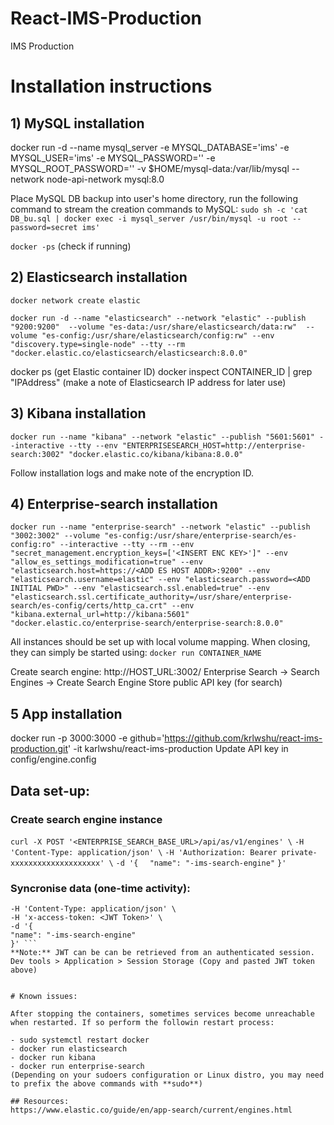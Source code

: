 # React-IMS-Production
IMS Production


# Installation instructions 


## 1) MySQL installation

docker run -d --name mysql_server -e MYSQL_DATABASE='ims' -e MYSQL_USER='ims' -e MYSQL_PASSWORD='<REDACTED>' -e MYSQL_ROOT_PASSWORD='<REDACTED>' -v $HOME/mysql-data:/var/lib/mysql --network node-api-network mysql:8.0

Place MySQL DB backup into user's home directory, run the following command to stream the creation commands to MySQL:
```sudo sh -c 'cat DB_bu.sql | docker exec -i mysql_server /usr/bin/mysql -u root --password=secret ims' ```

  
```docker -ps``` (check if running)
  
## 2) Elasticsearch installation
  
```docker network create elastic```
  
```docker run -d --name "elasticsearch" --network "elastic" --publish "9200:9200"  --volume "es-data:/usr/share/elasticsearch/data:rw"  --volume "es-config:/usr/share/elasticsearch/config:rw" --env "discovery.type=single-node" --tty --rm "docker.elastic.co/elasticsearch/elasticsearch:8.0.0"```
 
docker ps (get Elastic container ID)
docker inspect CONTAINER_ID | grep "IPAddress" (make a note of Elasticsearch IP address for later use)


## 3) Kibana installation
   
```docker run --name "kibana" --network "elastic" --publish "5601:5601" --interactive --tty --env "ENTERPRISESEARCH_HOST=http://enterprise-search:3002" "docker.elastic.co/kibana/kibana:8.0.0" ```
  
Follow installation logs and make note of the encryption ID.

## 4) Enterprise-search installation
```docker run --name "enterprise-search" --network "elastic" --publish "3002:3002" --volume "es-config:/usr/share/enterprise-search/es-config:ro" --interactive --tty --rm --env "secret_management.encryption_keys=['<INSERT ENC KEY>']" --env "allow_es_settings_modification=true" --env "elasticsearch.host=https://<ADD ES HOST ADDR>:9200" --env "elasticsearch.username=elastic" --env "elasticsearch.password=<ADD INITIAL PWD>" --env "elasticsearch.ssl.enabled=true" --env "elasticsearch.ssl.certificate_authority=/usr/share/enterprise-search/es-config/certs/http_ca.crt" --env "kibana.external_url=http://kibana:5601" "docker.elastic.co/enterprise-search/enterprise-search:8.0.0"```

  
  All instances should be set up with local volume mapping. When closing, they can simply be started using:
  ```docker run CONTAINER_NAME```
  
  Create search engine:
  http://HOST_URL:3002/
  Enterprise Search -> Search Engines -> Create Search Engine
  Store public API key (for search)
  

## 5 App installation
  
  docker run -p 3000:3000 -e github='https://github.com/krlwshu/react-ims-production.git' -it karlwshu/react-ims-production
  Update API key in config/engine.config

  
## Data set-up:
  ### Create search engine instance
```curl -X POST '<ENTERPRISE_SEARCH_BASE_URL>/api/as/v1/engines' \```
```-H 'Content-Type: application/json' \```
```-H 'Authorization: Bearer private-xxxxxxxxxxxxxxxxxxxx' \```
```-d '{```
```  "name": "-ims-search-engine"```
```}' ```
  
  ### Syncronise data (one-time activity):
  ``` curl -X POST '<Express Server IP>:5000/searchSync' \
-H 'Content-Type: application/json' \
-H 'x-access-token: <JWT Token>' \
-d '{
  "name": "-ims-search-engine"
}' ```
**Note:** JWT can be can be retrieved from an authenticated session. Dev tools > Application > Session Storage (Copy and pasted JWT token above)
  
  
# Known issues:
  
  After stopping the containers, sometimes services become unreachable when restarted. If so perform the followin restart process:
  
  - sudo systemctl restart docker
  - docker run elasticsearch
  - docker run kibana
  - docker run enterprise-search
  (Depending on your sudoers configuration or Linux distro, you may need to prefix the above commands with **sudo**)

  ## Resources:
  https://www.elastic.co/guide/en/app-search/current/engines.html
